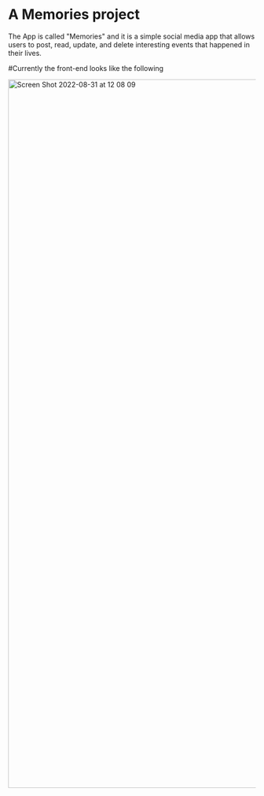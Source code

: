 # A Memories project<br/>
The App is called "Memories" and it is a simple social media app that allows users to post, read, update, and delete interesting events that happened in their lives.<br/>

#Currently the front-end looks like the following<br/>

<img width="1440" alt="Screen Shot 2022-08-31 at 12 08 09" src="https://user-images.githubusercontent.com/39294611/187762361-85875f95-6023-4367-8461-e801b4604c47.png">
